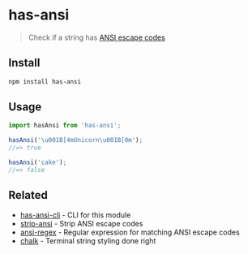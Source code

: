 # has-ansi

> Check if a string has [ANSI escape codes](https://en.wikipedia.org/wiki/ANSI_escape_code)

## Install

```sh
npm install has-ansi
```

## Usage

```js
import hasAnsi from 'has-ansi';

hasAnsi('\u001B[4mUnicorn\u001B[0m');
//=> true

hasAnsi('cake');
//=> false
```

## Related

- [has-ansi-cli](https://github.com/chalk/has-ansi-cli) - CLI for this module
- [strip-ansi](https://github.com/chalk/strip-ansi) - Strip ANSI escape codes
- [ansi-regex](https://github.com/chalk/ansi-regex) - Regular expression for matching ANSI escape codes
- [chalk](https://github.com/chalk/chalk) - Terminal string styling done right
